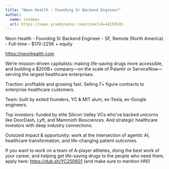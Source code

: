 ```yaml
---
title: "Neon Health : Founding Sr Backend Engineer"
author:
  name: stedman
  url: https://news.ycombinator.com/item?id=44159535
---
```

Neon Health - Founding Sr Backend Engineer - SF, Remote (North America) - Full-time - $170-225K + equity

<a href="https:&#x2F;&#x2F;neonhealth.com" rel="nofollow">https:&#x2F;&#x2F;neonhealth.com</a>

We’re mission-driven capitalists: making life-saving drugs more accessible, and building a $200B+ company—on the scale of Palantir or ServiceNow—serving the largest healthcare enterprises.

Traction: profitable and growing fast. Selling 7+ figure contracts to enterprise healthcare customers.

Team: built by exited founders, YC &amp; MIT alum, ex-Tesla, ex-Google engineers.

Top investors: funded by elite Silicon Valley VCs who&#x27;ve backed unicorns like DoorDash, Lyft, and Mammoth Biosciences. And strategic healthcare investors with deep industry connections.

Outsized impact &amp; opportunity: work at the intersection of agentic AI, healthcare transformation, and life-changing patient outcomes.

If you want to work on a team of A-player athletes, doing the best work of your career, and helping get life-saving drugs to the people who need them, apply here: <a href="https:&#x2F;&#x2F;dub.sh&#x2F;YC250601" rel="nofollow">https:&#x2F;&#x2F;dub.sh&#x2F;YC250601</a> (and make sure to mention HN!)
<JobApplication />
